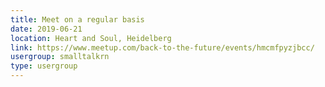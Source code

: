 ```yaml
---
title: Meet on a regular basis
date: 2019-06-21
location: Heart and Soul, Heidelberg
link: https://www.meetup.com/back-to-the-future/events/hmcmfpyzjbcc/
usergroup: smalltalkrn
type: usergroup
---
```

